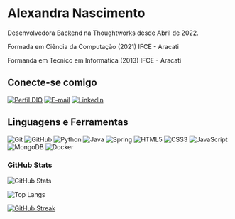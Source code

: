 # Alexandra Nascimento

Desenvolvedora Backend na Thoughtworks desde Abril de 2022.

Formada em Ciência da Computação (2021) IFCE - Aracati

Formanda em Técnico em Informática (2013) IFCE - Aracati

## Conecte-se comigo

[![Perfil DIO](https://img.shields.io/badge/-Meu%20Perfil%20na%20DIO-30A3DC?style=for-the-badge)](https://www.dio.me/users/franciscaalexandrans)
[![E-mail](https://img.shields.io/badge/-Email-000?style=for-the-badge&logo=microsoft-outlook&logoColor=E94D5F)](mailto:franciscaalexandrans@gmail.com)
[![LinkedIn](https://img.shields.io/badge/-LinkedIn-000?style=for-the-badge&logo=linkedin&logoColor=30A3DC)](https://www.linkedin.com/in/alexandra-nascimento-souza/)

## Linguagens e Ferramentas

![Git](https://img.shields.io/badge/Git-000?style=for-the-badge&logo=git&logoColor=E94D5F)
![GitHub](https://img.shields.io/badge/GitHub-000?style=for-the-badge&logo=github&logoColor=30A3DC)
![Python](https://img.shields.io/badge/Python-000?style=for-the-badge&logo=python)
![Java](https://img.shields.io/badge/Java-000?style=for-the-badge&logo=java)
![Spring](https://img.shields.io/badge/Spring-000?style=for-the-badge&logo=spring&logoColor=white)
![HTML5](https://img.shields.io/badge/HTML5-000?style=for-the-badge&logo=html5)
![CSS3](https://img.shields.io/badge/CSS3-000?style=for-the-badge&logo=css3&logoColor=264CE4)
![JavaScript](https://img.shields.io/badge/JavaScript-black?style=for-the-badge&logo=javascript)
![MongoDB](https://img.shields.io/badge/MongoDB-00000F?style=for-the-badge&logo=mongodb) 
![Docker](https://img.shields.io/badge/-Docker-black?style=for-the-badge&logo=docker)


### GitHub Stats

![GitHub Stats](https://github-readme-stats.vercel.app/api?username=AlexandraNasciSouza&theme=transparent&bg_color=000&border_color=30A3DC&show_icons=true&icon_color=30A3DC&title_color=E94D5F&text_color=FFF)

![Top Langs](https://github-readme-stats-git-masterrstaa-rickstaa.vercel.app/api/top-langs/?username=AlexandraNasciSouza&layout=compact&bg_color=000&border_color=30A3DC&title_color=E94D5F&text_color=FFF)

[![GitHub Streak](https://streak-stats.demolab.com/?user=AlexandraNasciSouza&theme=bear&background=000&border=#4747d1&dates=FFF)](https://github.com/AlexandraNasciSouza)

